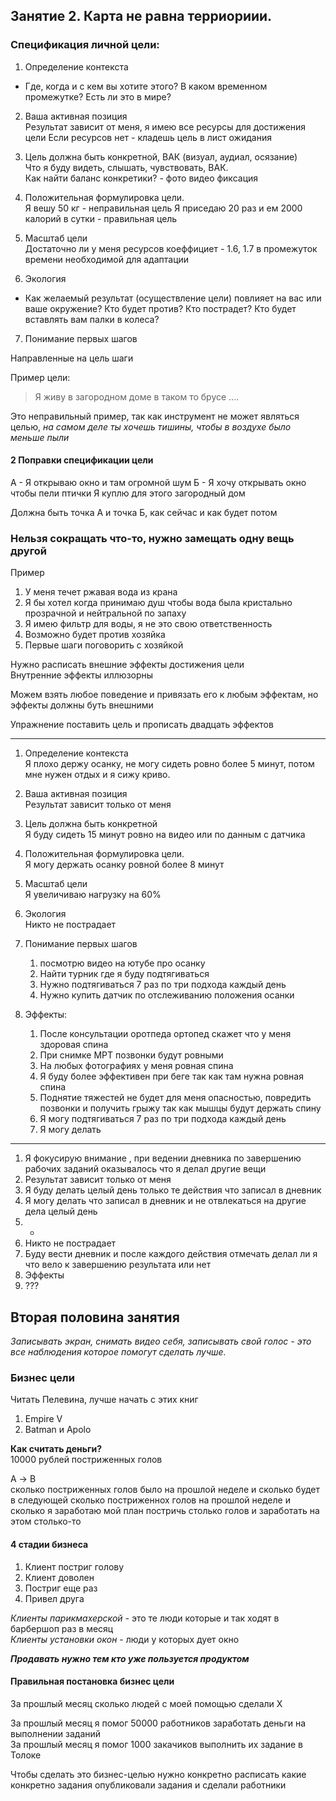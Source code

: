 ## Занятие 2. Карта не равна терриориии.

### Спецификация личной цели:

1. Определение контекста  
- Где, когда и с кем вы хотите этого? В каком временном промежутке?
Есть ли это в мире?

2. Ваша активная позиция  
Результат зависит от меня, я имею все ресурсы для достижения цели
Если ресурсов нет - кладешь цель в лист ожидания

3. Цель должна быть конкретной, ВАК (визуал, аудиал, осязание)  
Что я буду видеть, слышать, чувствовать, ВАК.  
Как найти баланс конкретики? - фото видео фиксация

4. Положительная формулировка цели.  
Я вешу 50 кг - неправильная цель
Я приседаю 20 раз и ем 2000 калорий в сутки - правильная цель

5. Масштаб цели  
Достаточно ли у меня ресурсов
коеффициет - 1.6, 1.7 в промежуток времени необходимой для адаптации

6. Экология  
- Как желаемый результат (осуществление цели) повлияет на вас или ваше окружение?
Кто будет против? Кто пострадет? Кто будет вставлять вам палки в колеса?

7. Понимание первых шагов

Направленные на цель шаги

Пример цели:
> Я живу в загородном доме в таком то брусе ....  

Это неправильный пример, так как инструмент не может являться целью,
_на самом деле ты хочешь тишины, чтобы в воздухе было меньше пыли_

#### 2 Поправки спецификации цели
А - Я открываю окно и там огромной шум
Б - Я хочу открывать окно чтобы пели птички
Я куплю для этого загородный дом

Должна быть точка А и точка Б, как сейчас и как будет потом

### Нельзя сокращать что-то, нужно замещать одну вещь другой
 
 Пример

1. У меня течет ржавая вода из крана
2. Я бы хотел когда принимаю душ чтобы вода была кристально прозрачной и нейтральной по запаху
3. Я имею фильтр для воды, я не это свою ответственность
4. Возможно будет против хозяйка
5. Первые шаги поговорить с хозяйкой

Нужно расписать внешние эффекты достижения цели  
Внутренние эффекты иллюзорны

Можем взять любое поведение и привязать его к любым эффектам, но эффекты должны буть внешними

Упражнение поставить цель и прописать двадцать эффектов

------------------------------

1. Определение контекста  
Я плохо держу осанку, не могу сидеть ровно более 5 минут, потом мне нужен отдых и я сижу криво.

2. Ваша активная позиция  
Результат зависит только от меня

3. Цель должна быть конкретной  
Я буду сидеть 15 минут ровно на видео или по данным с датчика

4. Положительная формулировка цели.  
Я могу держать осанку ровной более 8 минут

5. Масштаб цели  
Я увеличиваю нагрузку на 60%

6. Экология  
Никто не пострадает

7. Понимание первых шагов  
   1. посмотрю видео на ютубе про осанку
   1. Найти турник где я буду подтягиваться
   1. Нужно подтягиваться 7 раз по три подхода каждый день
   1. Нужно купить датчик по отслеживанию положения осанки

8. Эффекты:  
   1. После консультации оротпеда ортопед скажет что у меня здоровая спина
   1. При снимке МРТ позвонки будут ровными
   2. На любых фотографиях у меня ровная спина
   3. Я буду более эффективен при беге так как там нужна ровная спина
   4. Поднятие тяжестей не будет для меня опасностью, повредить позвонки и получить грыжу так как мышцы будут держать спину
   5. Я могу подтягиваться 7 раз по три подхода каждый день
   6. Я могу делать 

-------------

1. Я фокусирую внимание , при ведении дневника по завершению рабочих заданий оказывалось что я делал другие вещи
2. Результат зависит только от меня
3. Я буду делать целый день только те действия что записал в дневник
4. Я могу делать что записал в дневник и не отвлекаться на другие дела целый день
5. -
6. Никто не пострадает
7. Буду вести дневник и после каждого действия отмечать делал ли я что вело к завершению результата или нет
8. Эффекты
  1. ???


Вторая половина занятия
-----------------------

_Записывать экран, снимать видео себя, записывать свой голос - это все наблюдения которое помогут сделать лучше._



### Бизнес цели

Читать Пелевина, лучше начать с этих книг
1. Empire V
2. Batman и Apolo

__Как считать деньги?__  
10000 рублей постриженных голов

А -> B  
сколько постриженных голов было на прошлой неделе и сколько будет в следующей
сколько постриженнох голов на прошлой неделе и сколько я заработаю
мой план постричь столько голов и заработать на этом столько-то

#### 4 стадии бизнеса
1. Клиент постриг голову
2. Клиент доволен
3. Постриг еще раз
4. Привел друга

[//]: <> (timing: 53:00)

_Клиенты парикмахерской_ - это те люди которые и так ходят в барбершоп раз в месяц  
_Клиенты установки окон_  - люди у которых дует окно  

___Продавать нужно тем кто уже пользуется продуктом___

#### Правильная постановка бизнес цели

За прошлый месяц сколько людей с моей помощью сделали X

За прошлый месяц я помог 50000 работников заработать деньги на выполнении заданий  
За прошлый месяц я помог 1000 закачиков выполнить их задание в Толоке  


Чтобы сделать это бизнес-целью нужно конкретно расписать какие конкретно задания опубликовали задания и сделали работники